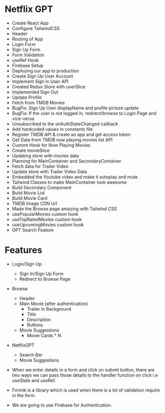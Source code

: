 # Netflix GPT
- Create React App
- Configure TailwindCSS
- Header
- Routing of App
- Login Form
- Sign Up Form
- Form Validation
- useRef Hook
- Firebase Setup
- Deploying our app to production
- Create Sign Up User Account
- Implement Sign In User API
- Created Redux Store with userSlice
- Implemented Sign Out
- Update Profile
- Fetch from TMDB Movies
- BugFix: Sign Up User displayName and profile picture update
- BugFix: If the user is not logged in, redirect/browse to Login Page and vice-versa
- Unsubscribed to the onAuthStateChanged callback
- Add hardcoded values in constants file
- Register TMDB API & create an app and get access token
- Get Data from TMDB now playing movies list API
- Custom Hook for Now Playing Movies
- Create movieSlice
- Updating store with movies data
- Planning for MainContainer and SecondaryContainer
- Fetch data for Trailer Video
- Update store with Trailer Video Data
- Embedded the Youtube video and make it autoplay and mute
- Tailwind Classes to make MainContainer look awesome
- Build Secondary Component
- Build Movie List
- Build Movie Card
- TMDB Image CDN Url
- Made the Browse page amazing with Tailwind CSS
- usePopularMovies custom hook
- useTopRatedMovies custom hook
- useUpcomingMovies custom hook
- GPT Search Feature

# Features
- Login/Sign Up
    - Sign In/Sign Up Form
    - Redirect to Browse Page
- Browse
    - Header
    - Main Movie (after authentication)
        - Trailer in Background
        - Title
        - Description 
        - Buttons
    - Movie Suggestions
        - Movie Cards * N
- NetflixGPT
    - Search Bar
    - Movie Suggestions

- When we enter details in a form and click on submit button, there are two ways we can pass those details to the handler function on click i.e useState and useRef.
- Formik is a library which is used when there is a lot of validation require in the form.
- We are going to use Firebase for Authentication.

